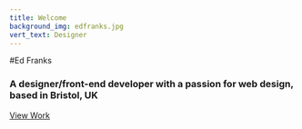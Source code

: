 ```yaml
---
title: Welcome
background_img: edfranks.jpg
vert_text: Designer
---
```

#Ed Franks
### A designer/front-end developer with a passion for web design, based in Bristol, UK 
<div class="button">
    <a href="/projects/">View Work</a>
</div>